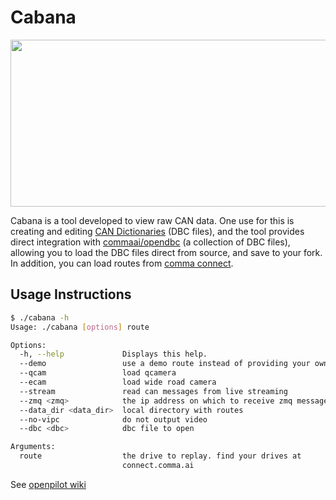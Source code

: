 # Cabana

<img src="https://cabana.comma.ai/img/cabana.jpg" width="640" height="267" />

Cabana is a tool developed to view raw CAN data. One use for this is creating and editing [CAN Dictionaries](http://socialledge.com/sjsu/index.php/DBC_Format) (DBC files), and the tool provides direct integration with [commaai/opendbc](https://github.com/commaai/opendbc) (a collection of DBC files), allowing you to load the DBC files direct from source, and save to your fork. In addition, you can load routes from [comma connect](https://connect.comma.ai).

## Usage Instructions

```bash
$ ./cabana -h
Usage: ./cabana [options] route

Options:
  -h, --help             Displays this help.
  --demo                 use a demo route instead of providing your own
  --qcam                 load qcamera
  --ecam                 load wide road camera
  --stream               read can messages from live streaming
  --zmq <zmq>            the ip address on which to receive zmq messages
  --data_dir <data_dir>  local directory with routes
  --no-vipc              do not output video
  --dbc <dbc>            dbc file to open

Arguments:
  route                  the drive to replay. find your drives at
                         connect.comma.ai
```

See [openpilot wiki](https://github.com/commaai/openpilot/wiki/Cabana)

